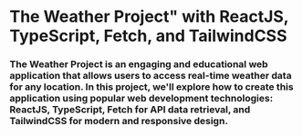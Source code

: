 # The Weather Project" with ReactJS, TypeScript, Fetch, and TailwindCSS

### The Weather Project is an engaging and educational web application that allows users to access real-time weather data for any location. In this project, we'll explore how to create this application using popular web development technologies: ReactJS, TypeScript, Fetch for API data retrieval, and TailwindCSS for modern and responsive design.